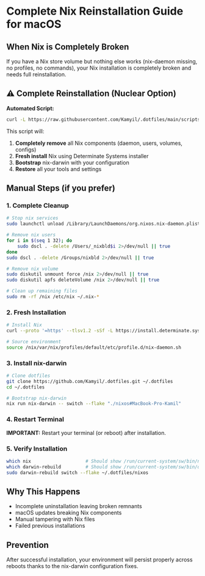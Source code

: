 # Complete Nix Reinstallation Guide for macOS

## When Nix is Completely Broken

If you have a Nix store volume but nothing else works (nix-daemon missing, no profiles, no commands), your Nix installation is completely broken and needs full reinstallation.

## ⚠️ Complete Reinstallation (Nuclear Option)

**Automated Script:**
```bash
curl -L https://raw.githubusercontent.com/Kamyil/.dotfiles/main/scripts/reinstall-nix-complete.sh | bash
```

This script will:
1. **Completely remove** all Nix components (daemon, users, volumes, configs)
2. **Fresh install** Nix using Determinate Systems installer
3. **Bootstrap** nix-darwin with your configuration
4. **Restore** all your tools and settings

## Manual Steps (if you prefer)

### 1. Complete Cleanup
```bash
# Stop nix services
sudo launchctl unload /Library/LaunchDaemons/org.nixos.nix-daemon.plist 2>/dev/null || true

# Remove nix users
for i in $(seq 1 32); do
    sudo dscl . -delete /Users/_nixbld$i 2>/dev/null || true
done
sudo dscl . -delete /Groups/nixbld 2>/dev/null || true

# Remove nix volume
sudo diskutil unmount force /nix 2>/dev/null || true
sudo diskutil apfs deleteVolume /nix 2>/dev/null || true

# Clean up remaining files
sudo rm -rf /nix /etc/nix ~/.nix-*
```

### 2. Fresh Installation
```bash
# Install Nix
curl --proto '=https' --tlsv1.2 -sSf -L https://install.determinate.systems/nix | sh -s -- install

# Source environment
source /nix/var/nix/profiles/default/etc/profile.d/nix-daemon.sh
```

### 3. Install nix-darwin
```bash
# Clone dotfiles
git clone https://github.com/Kamyil/.dotfiles.git ~/.dotfiles
cd ~/.dotfiles

# Bootstrap nix-darwin
nix run nix-darwin -- switch --flake "./nixos#MacBook-Pro-Kamil"
```

### 4. Restart Terminal
**IMPORTANT:** Restart your terminal (or reboot) after installation.

### 5. Verify Installation
```bash
which nix                    # Should show /run/current-system/sw/bin/nix
which darwin-rebuild         # Should show /run/current-system/sw/bin/darwin-rebuild
sudo darwin-rebuild switch --flake ~/.dotfiles/nixos
```

## Why This Happens

- Incomplete uninstallation leaving broken remnants
- macOS updates breaking Nix components
- Manual tampering with Nix files
- Failed previous installations

## Prevention

After successful installation, your environment will persist properly across reboots thanks to the nix-darwin configuration fixes.